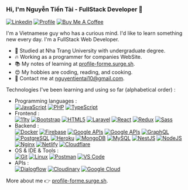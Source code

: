 ### Hi, I'm Nguyễn Tiến Tài - FullStack Developer 👋

[![Linkedin](https://img.shields.io/badge/-LinkedIn-blue?style=flat&logo=Linkedin&logoColor=white&link=https://www.linkedin.com/in/dinhanhthi/)](https://www.linkedin.com/in/tai-nguyen-tien-787545213/)
[![Profile](https://img.shields.io/badge/-My%20Notes-009e22?style=flat&logo=data:image/png;base64,iVBORw0KGgoAAAANSUhEUgAAAA4AAAARCAQAAABHwVUUAAAAxklEQVQYlYWROw6BQRSFp1LRW4BaqUCswAJsQYJoJDQsAI0VSIgIpUKjIgqxAIlGoSXexPNz+ecvMDi3uvnmzD0zVymFkwI9ui/Vo4JH4SDEhE9diSkCZMkzZ0Wblq6pwBspJdcGWUgzJEqDOk3S1DTES5IyGwbi37FmL0eqNnQToc+RMQkZkCVHnI4NXYQZcZZmz/ZZOy429JGhJIHepQP5ZeKn/jr1zJMZWmkPZmi9c/ktUNCAtNP625kZ/tqKeuQtmvd5B5bhnUU8EVlfAAAAAElFTkSuQmCC&link=https://profile-forme.surge.sh)](https://profile-forme.surge.sh)
[![Buy Me A Coffee](https://img.shields.io/badge/-Buy%20Me%20A%20Coffee-db4c4c?style=flat&logo=buy-me-a-coffee&logoColor=ffffff&link=https://ko-fi.com/tientainguyen)](https://ko-fi.com/tientainguyen)

I'm a Vietnamese guy who has a curious mind. I'd like to learn something new every day. I'm a FullStack Web Developer.

- 🌱 Studied at Nha Trang University with undergraduate degree.
- 🔥 Working as a programmer for companies WebSite.
- 📚 My notes of learning at [profile-forme.surge.sh](https://profile-forme.surge.sh/).
- 😍 My hobbies are coding, reading, and cooking.
- 💌 Contact me at [nguyentientai10@gmail.com](mailto:nguyentientai10@gmail.com).

Technologies I've been learning and using so far (alphabetical order) :

- Programming languages : <br />
    [![JavaScript](https://img.shields.io/badge/-JavaScript-eee?style=flat-square&logo=javascript&logoColor=DD9C25)](https://profile-forme.surge.sh/#web_development)
    <!-- [![R Lang](https://img.shields.io/badge/-R%20Lang-eee?style=flat-square&logo=r&logoColor=276dc3)](https://profile-forme.surge.sh) -->
    <!-- [![Ruby](http://img.shields.io/badge/-Ruby-eee?style=flat-square&logo=ruby&logoColor=CC342D)](https://dinhanhthi.com/#web_development) -->
    [![PHP](http://img.shields.io/badge/-PHP-eee?style=flat-square&logo=php&logoColor=4951aa)](https://dinhanhthi.com/#web_development)
    [![TypeScript](http://img.shields.io/badge/-TypeScript-eee?style=flat-square&logo=typescript&logoColor=3178C6)](https://profile-forme.surge.sh)
- Frontend : <br />
    [![11ty](http://img.shields.io/badge/-11ty-eee?style=flat-square&logo=eleventy&logoColor=000)](https://profile-forme.surge.sh)
    [![Bootstrap](http://img.shields.io/badge/-Bootstrap-eee?style=flat-square&logo=bootstrap&logoColor=563D7C)](https://profile-forme.surge.sh)
    [![HTML5](http://img.shields.io/badge/-HTML5-eee?style=flat-square&logo=html5&logoColor=E34F26)](https://profile-forme.surge.sh)
    [![Laravel](https://img.shields.io/badge/-Laravel-eee?style=flat-square&logo=laravel&logoColor=fb503b)](https://profile-forme.surge.sh)
    [![React](https://img.shields.io/badge/-React-eee?style=flat-square&logo=react&logoColor=0088cc)](https://profile-forme.surge.sh)
    [![Redux](https://img.shields.io/badge/-Redux-eee?style=flat-square&logo=redux&logoColor=9932CC)](https://profile-forme.surge.sh)
    [![Sass](https://img.shields.io/badge/-SASS-eee?style=flat-square&logo=sass&logoColor=CC6699)](https://profile-forme.surge.sh)
- Backend : <br />
    [![Docker](https://img.shields.io/badge/-Docker-eee?style=flat-square&logo=docker&logoColor=2496ed)](https://profile-forme.surge.sh/tags/docker/)
    [![Firebase](https://img.shields.io/badge/-Firebase-EEE?style=flat-square&logo=firebase&logoColor=FFCA28)](https://profile-forme.surge.sh)
    [![Google APIs](http://img.shields.io/badge/-Google%20APIs-eee?style=flat-square&logo=google&logoColor=4285F4)](https://profile-forme.surge.sh)
    [![Google APIs](http://img.shields.io/badge/-Facebook%20APIs-eee?style=flat-square&logo=facebook&logoColor=4285F4)](https://profile-forme.surge.sh)
    [![GraphQL](https://img.shields.io/badge/-GraphQL-eee?style=flat-square&logo=graphql&logoColor=E10098)](https://profile-forme.surge.sh)
    [![PostgreSQL](https://img.shields.io/badge/-PostgreSQL-eee?style=flat-square&logo=postgresql&logoColor=0273B7)](https://profile-forme.surge.sh)
    [![Heroku](https://img.shields.io/badge/-Heroku-eee?style=flat-square&logo=heroku&logoColor=430098)](https://profile-forme.surge.sh)
    [![MongoDB](https://img.shields.io/badge/-MongoDB-eee?style=flat-square&logo=mongodb&logoColor=47A248)](https://profile-forme.surge.sh)
    [![MySQL](http://img.shields.io/badge/-MySQL-eee?style=flat-square&logo=mysql&logoColor=4479A1)](https://profile-forme.surge.sh)
    [![NestJS](https://img.shields.io/badge/-NestJS-eee?style=flat-square&logo=nestjs&logoColor=E0234E)](https://profile-forme.surge.sh)
    [![NodeJS](http://img.shields.io/badge/-NodeJS-eee?style=flat-square&logo=data:image/png;base64,iVBORw0KGgoAAAANSUhEUgAAAA4AAAAOCAMAAAAolt3jAAAAgVBMVEUzmTMzkTM0mDQslSwtlS00mzQAAAA7nTsymDIzmDMwmDAymTIzmDMzmTMzmDMzmDMzlzM0mTQzmTMzmTMzmTMzmTMzmTM0mjQ1nDUxlzEymDIzmTMzmTMzmTMzmTMzmTMwlzAzmTMzmTMzmTMzmTMzmTMzmTM0mTQzmTMzmTP///8ybrFJAAAAKXRSTlMAAAAAAAAAAAAAAA9RxlIRBjSR6/7vmzkIAyd21Nt8JwMauPwrKvlQxcV6L9IAAABUSURBVAjXY2RgZGTkYGQEUl8ZwUx2EAUSZfz0jVESSPEygMAXkIgiIyMbAwT8+v+fUeU/jAfkMzKqMjLDuX//k8ZFMwrNIjRnoDkS7AUZxqcQLwAA4+0cex8ENfMAAAAASUVORK5CYII=)](https://profile-forme.surge.sh)
    [![Nginx](https://img.shields.io/badge/-Nginx-eee?style=flat-square&logo=nginx&logoColor=47A248)](https://profile-forme.surge.sh)
    [![Netlify](https://img.shields.io/badge/-Netlify-eee?style=flat-square&logo=netlify&logoColor=9ef9e0)](https://profile-forme.surge.sh)
    [![Cloudflare](https://img.shields.io/badge/-Cloudflare-eee?style=flat-square&logo=cloudflare&logoColor=E34F26)](https://profile-forme.surge.sh)
- OS & IDE & Tools : <br />
    [![Git](http://img.shields.io/badge/-Git-eee?style=flat-square&logo=git&logoColor=F05032)](https://profile-forme.surge.sh)
    [![Linux](http://img.shields.io/badge/-Linux-eee?style=flat-square&logo=linux&logoColor=D67A10)](https://profile-forme.surge.sh)
    [![Postman](http://img.shields.io/badge/-Postman-eee?style=flat-square&logo=postman&logoColor=FF6C37)](https://profile-forme.surge.sh)
    [![VS Code](http://img.shields.io/badge/-VS%20Code-eee?style=flat-square&logo=visual-studio-code&logoColor=007ACC)](https://dinhanhthi.com/visual-studio-code)
- APIs : <br />
    [![Dialogflow](http://img.shields.io/badge/-Dialogflow-eee?style=flat-square&logo=dialogflow&logoColor=FF9800)](https://dinhanhthi.com/google-dialogflow-api/)
    [![Cloudinary](http://img.shields.io/badge/-Cloudinary-eee?style=flat-square&logo=google-cloud&logoColor=F94877)](https://profile-forme.surge.sh)
    [![Google Cloud](https://img.shields.io/badge/-Google%20Cloud-eee?style=flat-square&logo=google-cloud&logoColor=4285F4)](https://profile-forme.surge.sh/)


More about me 👉 [profile-forme.surge.sh](https://profile-forme.surge.sh/).
